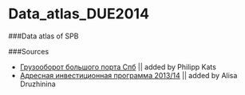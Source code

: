 Data_atlas_DUE2014
==================

###Data atlas of SPB



###Sources

- [Грузооборот большого порта Спб](http://www.pasp.ru/dannye_po_gruzooborotu) || added by Philipp Kats
- [Адресная инвестиционная программа 2013/14](http://gov.spb.ru/static/writable/ckeditor/uploads/2012/10/02/Adresnaja-investicionnaja-programma-na-2012-god-i-na-planovyj-period-2013-i-2014-godov.pdf) || added by Alisa Druzhinina
